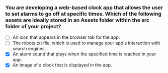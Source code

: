 ### You are developing a web-based clock app that allows the user to set alarms to go off at specific times. Which of the following assets are ideally stored in an Assets folder within the src folder of your project?

- [ ] An icon that appears in the browser tab for the app.
- [ ] The robots.txt file, which is used to manage your app's interaction with search engines.
- [x] An alarm sound that plays when the specified time is reached in your app.
- [x] An image of a clock that is displayed in the app.
